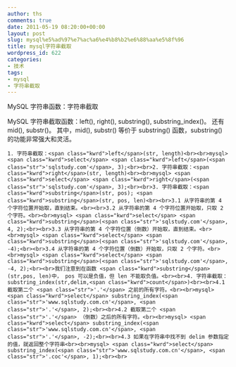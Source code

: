 ```yaml
---
author: ths
comments: true
date: 2011-05-19 08:20:00+00:00
layout: post
slug: mysql%e5%ad%97%e7%ac%a6%e4%b8%b2%e6%88%aa%e5%8f%96
title: mysql字符串截取
wordpress_id: 622
categories:
- 技术
tags:
- mysql
- 字符串截取
---
```


MySQL 字符串函数：字符串截取





MySQL 字符串截取函数：left(), right(), substring(), substring_index()。 还有 mid(), substr()。 其中，mid(), substr() 等价于 substring() 函数，substring() 的功能非常强大和灵活。




    
    1. 字符串截取：<span class="kwrd">left</span>(str, length)<br><br>mysql> <span class="kwrd">select</span> <span class="kwrd">left</span>(<span class="str">'sqlstudy.com'</span>, 3);<br><br>2. 字符串截取：<span class="kwrd">right</span>(str, length)<br><br>mysql> <span class="kwrd">select</span> <span class="kwrd">right</span>(<span class="str">'sqlstudy.com'</span>, 3);<br><br>3. 字符串截取：<span class="kwrd">substring</span>(str, pos); <span class="kwrd">substring</span>(str, pos, len)<br><br>3.1 从字符串的第 4 个字符位置开始取，直到结束。<br><br>3.2 从字符串的第 4 个字符位置开始取，只取 2 个字符。<br><br>mysql> <span class="kwrd">select</span> <span class="kwrd">substring</span>(<span class="str">'sqlstudy.com'</span>, 4, 2);<br><br>3.3 从字符串的第 4 个字符位置（倒数）开始取，直到结束。<br><br>mysql> <span class="kwrd">select</span> <span class="kwrd">substring</span>(<span class="str">'sqlstudy.com'</span>, -4);<br><br>3.4 从字符串的第 4 个字符位置（倒数）开始取，只取 2 个字符。<br><br>mysql> <span class="kwrd">select</span> <span class="kwrd">substring</span>(<span class="str">'sqlstudy.com'</span>, -4, 2);<br><br>我们注意到在函数 <span class="kwrd">substring</span>(str,pos, len)中， pos 可以是负值，但 len 不能取负值。<br><br>4. 字符串截取：substring_index(str,delim,<span class="kwrd">count</span>)<br><br>4.1 截取第二个 <span class="str">'.'</span> 之前的所有字符。<br><br>mysql> <span class="kwrd">select</span> substring_index(<span class="str">'www.sqlstudy.com.cn'</span>, <span class="str">'.'</span>, 2);<br><br>4.2 截取第二个 <span class="str">'.'</span> （倒数）之后的所有字符。<br><br>mysql> <span class="kwrd">select</span> substring_index(<span class="str">'www.sqlstudy.com.cn'</span>, <span class="str">'.'</span>, -2);<br><br>4.3 如果在字符串中找不到 delim 参数指定的值，就返回整个字符串<br><br>mysql> <span class="kwrd">select</span> substring_index(<span class="str">'www.sqlstudy.com.cn'</span>, <span class="str">'.coc'</span>, 1);<br><br>

  




